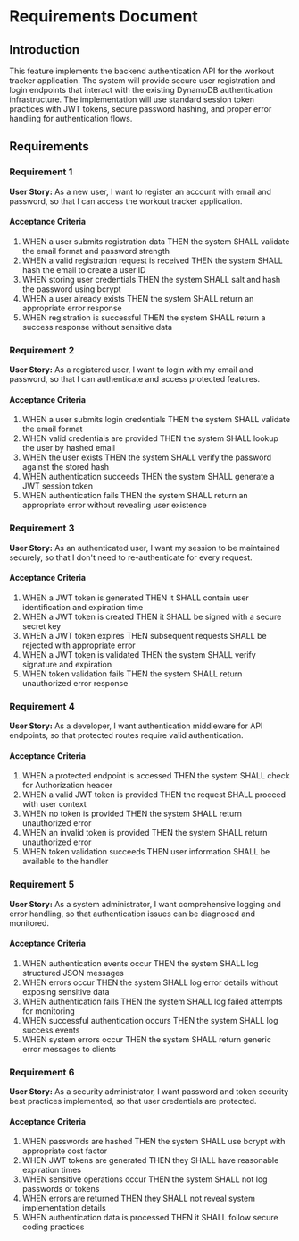 # Requirements Document

## Introduction

This feature implements the backend authentication API for the workout tracker application. The system will provide secure user registration and login endpoints that interact with the existing DynamoDB authentication infrastructure. The implementation will use standard session token practices with JWT tokens, secure password hashing, and proper error handling for authentication flows.

## Requirements

### Requirement 1

**User Story:** As a new user, I want to register an account with email and password, so that I can access the workout tracker application.

#### Acceptance Criteria

1. WHEN a user submits registration data THEN the system SHALL validate the email format and password strength
2. WHEN a valid registration request is received THEN the system SHALL hash the email to create a user ID
3. WHEN storing user credentials THEN the system SHALL salt and hash the password using bcrypt
4. WHEN a user already exists THEN the system SHALL return an appropriate error response
5. WHEN registration is successful THEN the system SHALL return a success response without sensitive data

### Requirement 2

**User Story:** As a registered user, I want to login with my email and password, so that I can authenticate and access protected features.

#### Acceptance Criteria

1. WHEN a user submits login credentials THEN the system SHALL validate the email format
2. WHEN valid credentials are provided THEN the system SHALL lookup the user by hashed email
3. WHEN the user exists THEN the system SHALL verify the password against the stored hash
4. WHEN authentication succeeds THEN the system SHALL generate a JWT session token
5. WHEN authentication fails THEN the system SHALL return an appropriate error without revealing user existence

### Requirement 3

**User Story:** As an authenticated user, I want my session to be maintained securely, so that I don't need to re-authenticate for every request.

#### Acceptance Criteria

1. WHEN a JWT token is generated THEN it SHALL contain user identification and expiration time
2. WHEN a JWT token is created THEN it SHALL be signed with a secure secret key
3. WHEN a JWT token expires THEN subsequent requests SHALL be rejected with appropriate error
4. WHEN a JWT token is validated THEN the system SHALL verify signature and expiration
5. WHEN token validation fails THEN the system SHALL return unauthorized error response

### Requirement 4

**User Story:** As a developer, I want authentication middleware for API endpoints, so that protected routes require valid authentication.

#### Acceptance Criteria

1. WHEN a protected endpoint is accessed THEN the system SHALL check for Authorization header
2. WHEN a valid JWT token is provided THEN the request SHALL proceed with user context
3. WHEN no token is provided THEN the system SHALL return unauthorized error
4. WHEN an invalid token is provided THEN the system SHALL return unauthorized error
5. WHEN token validation succeeds THEN user information SHALL be available to the handler

### Requirement 5

**User Story:** As a system administrator, I want comprehensive logging and error handling, so that authentication issues can be diagnosed and monitored.

#### Acceptance Criteria

1. WHEN authentication events occur THEN the system SHALL log structured JSON messages
2. WHEN errors occur THEN the system SHALL log error details without exposing sensitive data
3. WHEN authentication fails THEN the system SHALL log failed attempts for monitoring
4. WHEN successful authentication occurs THEN the system SHALL log success events
5. WHEN system errors occur THEN the system SHALL return generic error messages to clients

### Requirement 6

**User Story:** As a security administrator, I want password and token security best practices implemented, so that user credentials are protected.

#### Acceptance Criteria

1. WHEN passwords are hashed THEN the system SHALL use bcrypt with appropriate cost factor
2. WHEN JWT tokens are generated THEN they SHALL have reasonable expiration times
3. WHEN sensitive operations occur THEN the system SHALL not log passwords or tokens
4. WHEN errors are returned THEN they SHALL not reveal system implementation details
5. WHEN authentication data is processed THEN it SHALL follow secure coding practices
